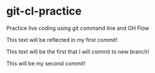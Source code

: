 # git-cl-practice
Practice live coding using git command line and GH Flow

This text will be reflected in my first commit!

This text will be the first that I will commit to new branch!

This will be my second commit!
